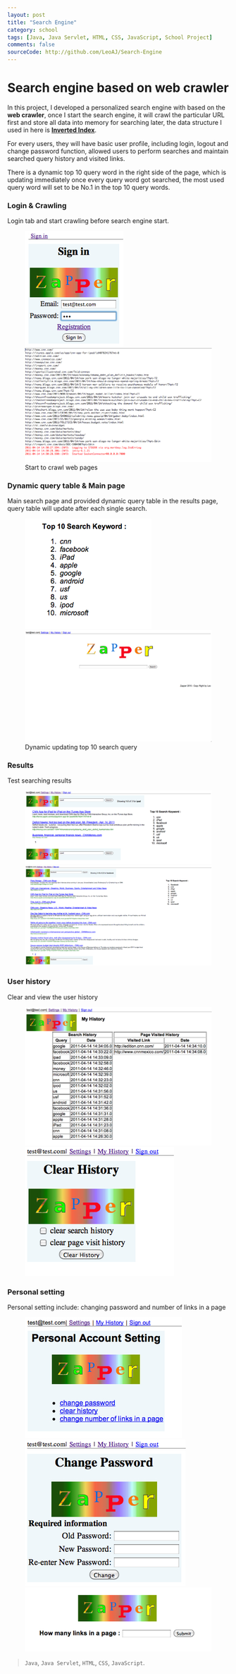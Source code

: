 ```yaml
---
layout: post
title: "Search Engine"
category: school
tags: [Java, Java Servlet, HTML, CSS, JavaScript, School Project]
comments: false
sourceCode: http://github.com/LeoAJ/Search-Engine
---
```


# Search engine based on web crawler

In this project, I developed a personalized search engine with based on the **web crawler**, once I start the search engine, it will crawl the particular URL first and store all data into memory for searching later, the data structure I used in here is [**Inverted Index**](http://en.wikipedia.org/wiki/Inverted_index).

For every users, they will have basic user profile, including login, logout and change password function, allowed users to perform searches and maintain searched query history and visited links.

There is a dynamic top 10 query word in the right side of the page, which is updating immediately once every query word got searched, the most used query word will set to be
No.1 in the top 10 query words.

### Login & Crawling

Login tab and start crawling before search engine start.

<figure class="half">
  <a href="/images/search-3.jpg"><img class="borderFrame" src="/images/search-3.jpg"></a>
  <a href="/images/search-2.jpg"><img class="borderFrame" src="/images/search-2.jpg"></a>
  <figcaption>Start to crawl web pages</figcaption>
</figure>

### Dynamic query table & Main page

Main search page and provided dynamic query table in the results page, query table will update after each single search.

<figure class="half">
  <a href="/images/search-4.jpg"><img class="borderFrame" src="/images/search-4.jpg"></a>
  <a href="/images/search-11.jpg"><img class="borderFrame" src="/images/search-11.jpg"></a>
  <figcaption>Dynamic updating top 10 search query</figcaption>
</figure>

### Results

Test searching results

<figure class="half">
  <a href="/images/search-5.jpg"><img class="borderFrame" src="/images/search-5.jpg"></a>
  <a href="/images/search-6.jpg"><img class="borderFrame" src="/images/search-6.jpg"></a>
</figure>

### User history

Clear and view the user history

<figure class="half">
  <a href="/images/search-7.jpg"><img class="borderFrame" src="/images/search-7.jpg"></a>
  <a href="/images/search-9.jpg"><img class="borderFrame" src="/images/search-9.jpg"></a>
</figure>

### Personal setting

Personal setting include: changing password and number of links in a page

<figure class="third">
  <a href="/images/search-1.jpg"><img class="borderFrame" src="/images/search-1.jpg"></a>
  <a href="/images/search-8.jpg"><img class="borderFrame" src="/images/search-8.jpg"></a>
  <a href="/images/search-10.jpg"><img class="borderFrame" src="/images/search-10.jpg"></a>
</figure>

> `Java`, `Java Servlet`, `HTML`, `CSS`, `JavaScript`.